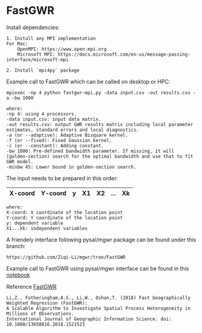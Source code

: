 # FastGWR

Install dependencies:

```
1. Install any MPI implementation
For Mac:
    OpenMPI: https://www.open-mpi.org
    Microsoft MPI: https://docs.microsoft.com/en-us/message-passing-interface/microsoft-mpi

2. Install `mpi4py` package
```

Example call to FastGWR which can be called on desktop or HPC:

```
mpiexec -np 4 python fastgwr-mpi.py -data input.csv -out results.csv -a -bw 1000
```

```
where:
-np 4: using 4 processors.
-data input.csv: input data matrix.
-out results.csv: output GWR results matrix including local parameter estimates, standard errors and local diagnostics.
-a (or --adaptive): Adaptive Bisquare kernel.
-f (or --fixed): Fixed Gaussian kernel.
-c (or --constant): Adding constant.
-bw 1000: Pre-defined bandwidth parameter. If missing, it will (golden-section) search for the optimal bandwidth and use that to fit GWR model.
-minbw 45: Lower bound in golden-section search.
```

The input needs to be prepared in this order:

| X-coord | Y-coord | y | X1 | X2 | ...| Xk |
|:-------:|:-------:|:-:|:--:|:--:|:--:|:--:|


```
where:
X-coord: X coordinate of the location point
Y-coord: Y coordinate of the location point
y: dependent variable
X1...Xk: independent variables
```


A friendely interface following pysal/mgwr package can be found under this branch:


```
https://github.com/Ziqi-Li/mgwr/tree/FastGWR
```


Example call to FastGWR using pysal/mgwr interface can be found in this [notebook](https://github.com/Ziqi-Li/mgwr/blob/FastGWR/mgwr/notebooks/FastGWR.ipynb)


Reference
 [FastGWR](https://www.tandfonline.com/doi/full/10.1080/13658816.2018.1521523)
```
Li,Z., Fotheringham,A.S., Li,W., Oshan,T. (2018) Fast Geographically Weighted Regression (FastGWR): 
A Scalable Algorithm to Investigate Spatial Process Heterogeneity in Millions of Observations.
International Journal of Geographic Information Science. doi: 10.1080/13658816.2018.1521523
```




